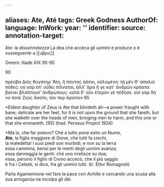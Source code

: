 																																																																																																																												---
aliases: Ate, Até
tags: Greek Godness
AuthorOf: 
language: 
InWork: 
year: ''
identifier: 
source: 
annotation-target: 
---

Ate: la *dissennatezza*
La dea che acceca gli uomini e produce o è susseguente a [[υβρις]]

Omero: Iliade XIX 90-95

90

πρέσβα Διὸς θυγάτηρ Ἄτη, ἣ πάντας ἀᾶται,
οὐλομένη: τῇ μέν θ' ἁπαλοὶ πόδες: οὐ γὰρ ἐπ' οὔδει
πίλναται, ἀλλ' ἄρα ἥ γε κατ' ἀνδρῶν κράατα βαίνει
βλάπτουσ' ἀνθρώπους: κατὰ δ' οὖν ἕτερόν γε πέδησε.
καὶ γὰρ δή νύ ποτε Ζεὺς ἄσατο, τόν περ ἄριστον 95

*Eldest daughter of Zeus is Ate that blindeth all—a power fraught with bane; delicate are her feet, for it is not upon the ground that she fareth, but she walketh over the heads of men, bringing men to harm, and this one or that she ensnareth. [95] (trad. Perseus Project 1924)

*Ma io, che far potevo? Ché a tutto pone esito un Nume,  
**Ate**, la figlia maggiore di Giove, che tutti fa ciechi,  
la maledetta! I suoi piedi son morbidi; e non su la terra  
essa cammina, bensí per le menti degli uomini avanza;  
essa danneggia le genti: ché uno irretisce su due;  
essa, persino il figlio di Crono accecò, che il più saggio  
è fra i Celesti, si dice, fra gli uomini tutti. (tr. Ettor Romagnoli)


Parla Agamennone nel fare la pace con Achille e cercando una scusa alla sua arroganza ne incolpa gli dei.

